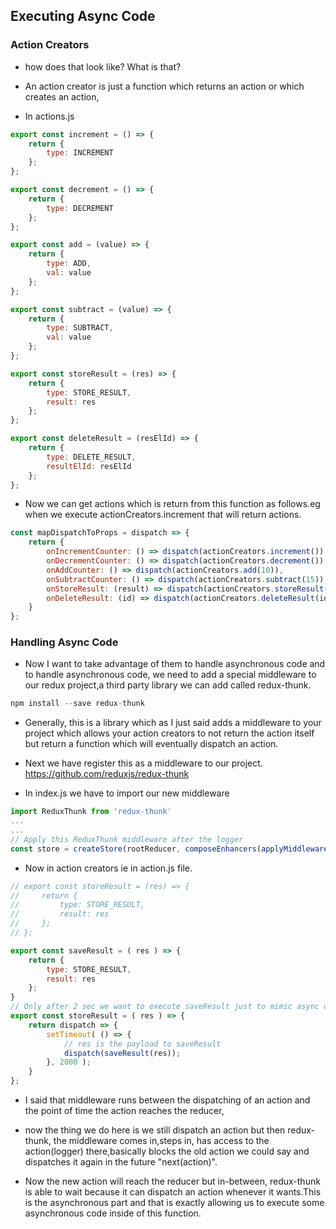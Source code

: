 ## Executing Async Code

### Action Creators

* how does that look like? What is that? 

* An action creator is just a function which returns an action or which creates an action,

* In actions.js
```jsx
export const increment = () => {
    return {
        type: INCREMENT
    };
};

export const decrement = () => {
    return {
        type: DECREMENT
    };
};

export const add = (value) => {
    return {
        type: ADD,
        val: value
    };
};

export const subtract = (value) => {
    return {
        type: SUBTRACT,
        val: value
    };
};

export const storeResult = (res) => {
    return {
        type: STORE_RESULT,
        result: res
    };
};

export const deleteResult = (resElId) => {
    return {
        type: DELETE_RESULT,
        resultElId: resElId
    };
};
```
* Now we can get actions which is return from this function as follows.eg when we execute actionCreators.increment that will return actions.

```jsx
const mapDispatchToProps = dispatch => {
    return {
        onIncrementCounter: () => dispatch(actionCreators.increment()),
        onDecrementCounter: () => dispatch(actionCreators.decrement()),
        onAddCounter: () => dispatch(actionCreators.add(10)),
        onSubtractCounter: () => dispatch(actionCreators.subtract(15)),
        onStoreResult: (result) => dispatch(actionCreators.storeResult(result)),
        onDeleteResult: (id) => dispatch(actionCreators.deleteResult(id))
    }
};
```
### Handling Async Code

* Now I want to take advantage of them to handle asynchronous code and to handle asynchronous code, we need
to add a special middleware to our redux project,a third party library we can add called redux-thunk.

```jsx
npm install --save redux-thunk
```
* Generally, this is a library which as I just said adds a middleware to your project which allows your action creators to not return the action itself but return a function which will eventually dispatch an action. 

* Next we have register this as a middleware to our project. https://github.com/reduxjs/redux-thunk

* In index.js we have to import our new middleware
```jsx
import ReduxThunk from 'redux-thunk' 
...
...
// Apply this ReduxThunk middleware after the logger
const store = createStore(rootReducer, composeEnhancers(applyMiddleware(logger, ReduxThunk)));
```
* Now in action creators ie in action.js file.
```jsx
// export const storeResult = (res) => {
//     return {
//         type: STORE_RESULT,
//         result: res
//     };
// };

export const saveResult = ( res ) => {
    return {
        type: STORE_RESULT,
        result: res
    };
}
// Only after 2 sec we want to execute saveResult just to mimic async call like data once after saved only we will get response
export const storeResult = ( res ) => {
    return dispatch => {
        setTimeout( () => {
            // res is the payload to saveResult
            dispatch(saveResult(res));
        }, 2000 );
    }
};
```
* I said that middleware runs between the dispatching of an action and the point of time the action reaches the reducer,

* now the thing we do here is we still dispatch an action but then redux-thunk, the middleware comes in,steps in, has access to the action(logger) there,basically blocks the old action we could say and dispatches it again in the future "next(action)".

* Now the new action will reach the reducer but in-between, redux-thunk is able to wait because it can dispatch an action whenever it wants.This is the asynchronous part and that is exactly allowing us to execute some asynchronous code inside of this function.